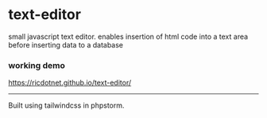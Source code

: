 # text-editor
small javascript text editor. enables insertion of html code into a text area before inserting data to a database

### working demo
https://ricdotnet.github.io/text-editor/

---
Built using tailwindcss in phpstorm.
